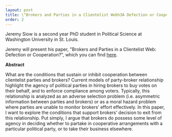 ```yaml
---
layout: post
title: \"Brokers and Parties in a Clientelist Web%3A Defection or Cooperation?\" Jeremy Siow (WUSTL Political Science)
order: 2
---
```



Jeremy Siow is a second year PhD student in Political Science at Washington University in St. Louis.

Jeremy will present his paper, \"Brokers and Parties in a Clientelist Web: Defection or Cooperation?\", which you can find [here](https://www.dropbox.com/s/cjq2puzvdcee0ij/Paper.Jeremy.Siow.pdf?dl=0).

**Abstract**

What are the conditions that sustain or inhibit cooperation between clientelist parties and brokers? Current models of party-broker relationship highlight the agency of political parties in hiring brokers to buy votes on their behalf, and to enforce compliance among voters. Typically, this relationship is analyzed as an adverse selection problem (i.e. asymmetric information between parties and brokers) or as a moral hazard problem where parties are unable to monitor brokers’ effort effectively. In this paper, I want to explore the conditions that support brokers’ decision to exit from this relationship. Put simply, I argue that brokers do possess some level of agency in deciding whether to partake in cooperative arrangements with a particular political party, or to take their business elsewhere.

